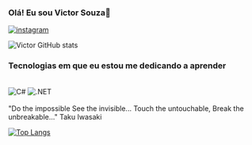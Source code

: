 ### Olá! Eu sou Victor Souza👋

[![instagram](https://img.shields.io/badge/Instagram-E4405F?style=for-the-badge&logo=instagram&logoColor=white
)](https://www.instagram.com/victt4vares/)

![Victor GitHub stats](https://github-readme-stats.vercel.app/api?username=victo29&show_icons=true&theme=dark)


### Tecnologias em que eu estou me dedicando a aprender

<div style="display: inline_block"><br/>
<img aling="center" alt="C#" src="https://img.shields.io/badge/C%23-239120?style=for-the-badge&logo=c-sharp&logoColor=white"/>
<img aling="center" alt=".NET" src="https://img.shields.io/badge/.NET-5C2D91?style=for-the-badge&logo=.net&logoColor=white"/>
</div><br/>
"Do the impossible See the invisible... Touch the untouchable, Break the unbreakable..." Taku Iwasaki

[![Top Langs](https://github-readme-stats.vercel.app/api/top-langs/?username=victo29)](https://github.com/victo29/github-readme-stats)
